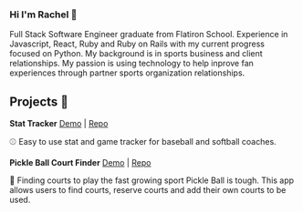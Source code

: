 ### Hi I'm Rachel 👋

Full Stack Software Engineer graduate from Flatiron School. Experience in Javascript, React, Ruby and Ruby on Rails with my current progress focused on Python. My background is in sports business and client relationships. My passion is using technology to help inprove fan experiences through partner sports organization relationships. 

## Projects 🔧
**Stat Tracker** [Demo](https://youtu.be/740gQc5dzzo) | [Repo](https://github.com/tnthreat33/stat-tracker)

⚾ Easy to use stat and game tracker for baseball and softball coaches. 

**Pickle Ball Court Finder** [Demo](https://youtu.be/5eWtgUiP_Cw) | [Repo](https://github.com/tnthreat33/project-4-pickleball)

🏃 Finding courts to play the fast growing sport Pickle Ball is tough. This app allows users to find courts, reserve courts and add their own courts to be used. 
<!--
**tnthreat33/tnthreat33** is a ✨ _special_ ✨ repository because its `README.md` (this file) appears on your GitHub profile.

Here are some ideas to get you started:

- 🔭 I’m currently working on ...
- 🌱 I’m currently learning ...
- 👯 I’m looking to collaborate on ...
- 🤔 I’m looking for help with ...
- 💬 Ask me about ...
- 📫 How to reach me: ...
- 😄 Pronouns: ...
- ⚡ Fun fact: ...
-->

